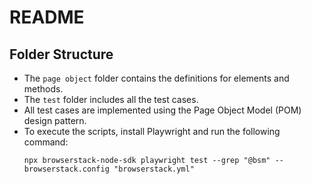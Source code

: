 # README

## Folder Structure
- The `page object` folder contains the definitions for elements and methods.
- The `test` folder includes all the test cases.
- All test cases are implemented using the Page Object Model (POM) design pattern.
- To execute the scripts, install Playwright and run the following command:
    ```
    npx browserstack-node-sdk playwright test --grep "@bsm" --browserstack.config "browserstack.yml"
    ```

